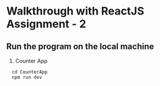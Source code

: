 # Walkthrough with ReactJS Assignment - 2

## Run the program on the local machine
1. Counter App 
```
  cd CounterApp
  npm run dev
```
